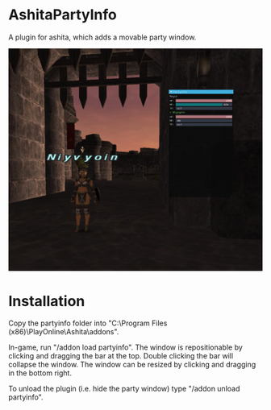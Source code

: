 # AshitaPartyInfo
A plugin for ashita, which adds a movable party window.

![alt text](https://github.com/lejar/AshitaPartyInfo/blob/master/partyinfo.PNG?raw=true)

# Installation
Copy the partyinfo folder into "C:\Program Files (x86)\PlayOnline\Ashita\addons".

In-game, run "/addon load partyinfo". The window is repositionable by clicking and dragging the bar at the top. Double clicking the bar will collapse the window. The window can be resized by clicking and dragging in the bottom right.

To unload the plugin (i.e. hide the party window) type "/addon unload partyinfo".

